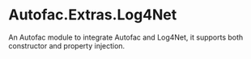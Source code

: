 # Autofac.Extras.Log4Net
An Autofac module to integrate Autofac and Log4Net, it supports both constructor and property injection.
